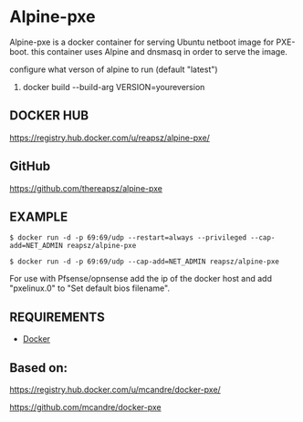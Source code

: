 # Alpine-pxe
Alpine-pxe is a docker container for serving Ubuntu netboot image for PXE-boot.
this container uses Alpine and dnsmasq in order to serve the image.

configure what verson of alpine to run (default "latest")
1. docker build --build-arg VERSION=youreversion

## DOCKER HUB

https://registry.hub.docker.com/u/reapsz/alpine-pxe/

## GitHub

https://github.com/thereapsz/alpine-pxe

## EXAMPLE
```
$ docker run -d -p 69:69/udp --restart=always --privileged --cap-add=NET_ADMIN reapsz/alpine-pxe

$ docker run -d -p 69:69/udp --cap-add=NET_ADMIN reapsz/alpine-pxe
```
For use with Pfsense/opnsense add the ip of the docker host and add "pxelinux.0" to "Set default bios filename".

## REQUIREMENTS

* [Docker](https://www.docker.com/)

## Based on:
https://registry.hub.docker.com/u/mcandre/docker-pxe/

https://github.com/mcandre/docker-pxe
